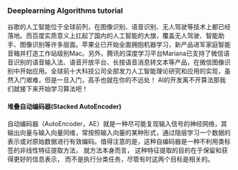 ### Deeplearning Algorithms tutorial
谷歌的人工智能位于全球前列，在图像识别、语音识别、无人驾驶等技术上都已经落地。而百度实质意义上扛起了国内的人工智能的大旗，覆盖无人驾驶、智能助手、图像识别等许多层面。苹果业已开始全面拥抱机器学习，新产品进军家庭智能音箱并打造工作站级别Mac。另外，腾讯的深度学习平台Mariana已支持了微信语音识别的语音输入法、语音开放平台、长按语音消息转文本等产品，在微信图像识别中开始应用。全球前十大科技公司全部发力人工智能理论研究和应用的实现，虽然入门艰难，但是一旦入门，高手也就在你的不远处！
AI的开发离不开算法那我们就接下来开始学习算法吧！

#### 堆叠自动编码器(Stacked AutoEncoder)
自动编码器（AutoEncoder，AE）就是一种尽可能复现输入信号的神经网络，其输出向量与输入向量同维，常按照输入向量的某种形式，通过隐层学习一个数据的表示或对原始数据进行有效编码。值得注意的是，这种自编码器是一种不利用类标签的非线性特征提取方法， 就方法本身而言， 这种特征提取的目的在于保留和获得更好的信息表示， 而不是执行分类任务，尽管有时这两个目标是相关的。


